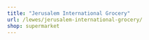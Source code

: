 ```yaml
---
title: "Jerusalem International Grocery"
url: /lewes/jerusalem-international-grocery/
shop: supermarket
---
```

